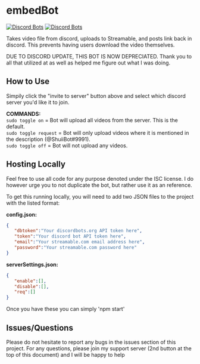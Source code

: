 # embedBot
 [![Discord Bots](https://discordbots.org/api/widget/servers/301179263233556480.svg)](https://discordbots.org/bot/301179263233556480)
  [![Discord Bots](https://discordbots.org/api/widget/status/301179263233556480.svg)](https://discordbots.org/bot/301179263233556480)

Takes video file from discord, uploads to Streamable, and posts link back in discord. This prevents having users download the video themselves.

DUE TO DISCORD UPDATE, THIS BOT IS NOW DEPRECIATED. Thank you to all that utilized at as well as helped me figure out what I was doing.

## How to Use
Simpily click the "invite to server" button above and select which discord server you'd like it to join.

**COMMANDS:**<br>
```sudo toggle on``` 		= 	Bot will upload all videos from the server. This is the default.<br>
```sudo toggle request```	=	Bot will only upload videos where it is mentioned in the description (@ShuiiBot#9991).<br>
```sudo toggle off``` 	=	Bot will not upload any videos.<br>

## Hosting Locally
Feel free to use all code for any purpose denoted under the ISC license. I do however urge you to not duplicate the bot, but rather use it as an reference.

To get this running locally, you will need to add two JSON files to the project with the listed format:

**config.json:**
```json
{  
   "dbtoken":"Your discordbots.org API token here",
   "token":"Your discord bot API token here",
   "email":"Your streamable.com email address here",
   "password":"Your streamable.com password here"
}
```

**serverSettings.json:**
```json
{  
   "enable":[],
   "disable":[],
   "req":[]
}
```
Once you have these you can simply 'npm start'

## Issues/Questions
Please do not hesitate to report any bugs in the issues section of this project. For any questions, please join my support server (2nd button at the top of this document) and I will be happy to help
